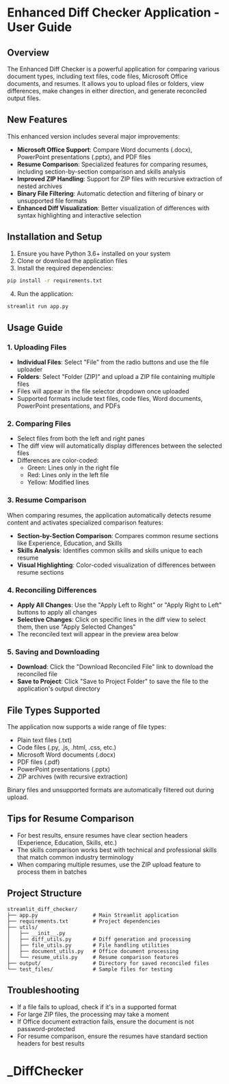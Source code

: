 # Enhanced Diff Checker Application - User Guide

## Overview

The Enhanced Diff Checker is a powerful application for comparing various document types, including text files, code files, Microsoft Office documents, and resumes. It allows you to upload files or folders, view differences, make changes in either direction, and generate reconciled output files.

## New Features

This enhanced version includes several major improvements:

- **Microsoft Office Support**: Compare Word documents (.docx), PowerPoint presentations (.pptx), and PDF files
- **Resume Comparison**: Specialized features for comparing resumes, including section-by-section comparison and skills analysis
- **Improved ZIP Handling**: Support for ZIP files with recursive extraction of nested archives
- **Binary File Filtering**: Automatic detection and filtering of binary or unsupported file formats
- **Enhanced Diff Visualization**: Better visualization of differences with syntax highlighting and interactive selection

## Installation and Setup

1. Ensure you have Python 3.6+ installed on your system
2. Clone or download the application files
3. Install the required dependencies:

```bash
pip install -r requirements.txt
```

4. Run the application:

```bash
streamlit run app.py
```

## Usage Guide

### 1. Uploading Files

- **Individual Files**: Select "File" from the radio buttons and use the file uploader
- **Folders**: Select "Folder (ZIP)" and upload a ZIP file containing multiple files
- Files will appear in the file selector dropdown once uploaded
- Supported formats include text files, code files, Word documents, PowerPoint presentations, and PDFs

### 2. Comparing Files

- Select files from both the left and right panes
- The diff view will automatically display differences between the selected files
- Differences are color-coded:
  - Green: Lines only in the right file
  - Red: Lines only in the left file
  - Yellow: Modified lines

### 3. Resume Comparison

When comparing resumes, the application automatically detects resume content and activates specialized comparison features:

- **Section-by-Section Comparison**: Compares common resume sections like Experience, Education, and Skills
- **Skills Analysis**: Identifies common skills and skills unique to each resume
- **Visual Highlighting**: Color-coded visualization of differences between resume sections

### 4. Reconciling Differences

- **Apply All Changes**: Use the "Apply Left to Right" or "Apply Right to Left" buttons to apply all changes
- **Selective Changes**: Click on specific lines in the diff view to select them, then use "Apply Selected Changes"
- The reconciled text will appear in the preview area below

### 5. Saving and Downloading

- **Download**: Click the "Download Reconciled File" link to download the reconciled file
- **Save to Project**: Click "Save to Project Folder" to save the file to the application's output directory

## File Types Supported

The application now supports a wide range of file types:

- Plain text files (.txt)
- Code files (.py, .js, .html, .css, etc.)
- Microsoft Word documents (.docx)
- PDF files (.pdf)
- PowerPoint presentations (.pptx)
- ZIP archives (with recursive extraction)

Binary files and unsupported formats are automatically filtered out during upload.

## Tips for Resume Comparison

- For best results, ensure resumes have clear section headers (Experience, Education, Skills, etc.)
- The skills comparison works best with technical and professional skills that match common industry terminology
- When comparing multiple resumes, use the ZIP upload feature to process them in batches

## Project Structure

```
streamlit_diff_checker/
├── app.py                  # Main Streamlit application
├── requirements.txt        # Project dependencies
├── utils/
│   ├── __init__.py
│   ├── diff_utils.py       # Diff generation and processing
│   ├── file_utils.py       # File handling utilities
│   ├── document_utils.py   # Office document processing
│   └── resume_utils.py     # Resume comparison features
├── output/                 # Directory for saved reconciled files
└── test_files/             # Sample files for testing
```

## Troubleshooting

- If a file fails to upload, check if it's in a supported format
- For large ZIP files, the processing may take a moment
- If Office document extraction fails, ensure the document is not password-protected
- For resume comparison, ensure the resumes have standard section headers for best results
# _DiffChecker
